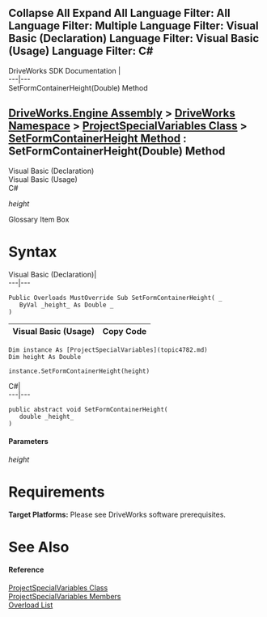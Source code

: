        

 Collapse All Expand All  Language Filter: All  Language Filter: Multiple  Language Filter: Visual Basic (Declaration) Language Filter: Visual Basic (Usage) Language Filter: C#  
---  
DriveWorks SDK Documentation  |   
---|---  
SetFormContainerHeight(Double) Method   
  
[DriveWorks.Engine Assembly](topic2156.md) > [DriveWorks Namespace](topic2159.md) > [ProjectSpecialVariables Class](topic4782.md) > [SetFormContainerHeight Method](topic4790.md) : SetFormContainerHeight(Double) Method  
---  
  
Visual Basic (Declaration)    
Visual Basic (Usage)    
C# 

_height_
    

Glossary Item Box

# Syntax

Visual Basic (Declaration)|   
---|---  
      
    
    Public Overloads MustOverride Sub SetFormContainerHeight( _
       ByVal _height_ As Double _
    )   
  
Visual Basic (Usage)| Copy Code  
---|---  
      
    
    Dim instance As [ProjectSpecialVariables](topic4782.md)
    Dim height As Double
     
    instance.SetFormContainerHeight(height)  
  
C#|   
---|---  
      
    
    public abstract void SetFormContainerHeight( 
       double _height_
    )  
  
#### Parameters

 _height_
    

# Requirements

**Target Platforms:** Please see DriveWorks software prerequisites.

# See Also

#### Reference

[ProjectSpecialVariables Class](topic4782.md)   
[ProjectSpecialVariables Members](topic4783.md)   
[Overload List](topic4790.md)


